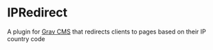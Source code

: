 # IPRedirect

A plugin for [Grav CMS](http://github.com/getgrav/grav) that redirects clients to pages based on their IP country code
